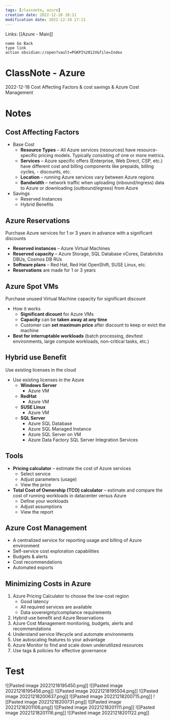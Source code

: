 ```yaml
---
tags: [classnote, azure]
creation date: 2022-12-18 18:11
modification date: 2022-12-18 17:11
---
```


Links: [[Azure - Main]]
```button
name Go Back
type link
action obsidian://open?vault=PGKPI%2012V&file=Index
```
# ClassNote - Azure
2022-12-18
Cost Affecting Factors & cost savings & Azure Cost Management
# Notes
## Cost Affecting Factors

-   Base Cost
    -   **Resource Types** – All Azure services (resources) have resource-specific pricing models. Typically consisting of one or more metrics.
    -   **Services** – Azure specific offers (Enterprise, Web Direct, CSP, etc.) have different cost and billing components like prepaids, billing cycles, - discounts, etc.
    -   **Location** – running Azure services vary between Azure regions
    -   **Bandwidth** – network traffic when uploading (inbound/ingress) data to Azure or downloading (outbound/egress) from Azure
-   Savings
    -   Reserved Instances
    -   Hybrid Benefits
## Azure Reservations

Purchase Azure services for 1 or 3 years in advance with a significant discounts

-   **Reserved instances** – Azure Virtual Machines
-   **Reserved capacity** – Azure Storage, SQL Database vCores, Databricks DBUs, Cosmos DB RUs
-   **Software plans** – Red Hat, Red Hat OpenShift, SUSE Linux, etc.
-   **Reservations** are made for 1 or 3 years

## Azure Spot VMs

Purchase unused Virtual Machine capacity for significant discount

-   How it works
    -   **Significant dicount** for Azure VMs
    -   **Capacity** can be **taken away at any time**
    -   Customer can **set maximum price** after discount to keep or evict the machine
-   **Best for interruptable workloads** (batch processing, dev/test environments, large compute workloads, non-critical tasks, etc.)

## Hybrid use Benefit

Use existing licenses in the cloud

-   Use existing licenses in the Azure
    -   **Windows Server**
        -   Azure VM
    -   **RedHat**
        -   Azure VM
    -   **SUSE Linux**
        -   Azure VM
    -   **SQL Server**
        -   Azure SQL Database
        -   Azure SQL Managed Instance
        -   Azure SQL Server on VM
        -   Azure Data Factory SQL Server Integration Services

## Tools

-   **Pricing calculator** – estimate the cost of Azure services
    -   Select service
    -   Adjust parameters (usage)
    -   View the price
-   **Total Cost of Ownership (TCO) calculator** – estimate and compare the cost of running workloads in datacenter versus Azure
    -   Define your workloads
    -   Adjust assumptions
    -   View the report
## Azure Cost Management

-   A centralized service for reporting usage and billing of Azure environment
-   Self-service cost exploration capabilities
-   Budgets & alerts
-   Cost recommendations
-   Automated exports

## Minimizing Costs in Azure

1.  Azure Pricing Calculator to choose the low-cost region
    -   Good latency
    -   All required services are available
    -   Data sovereignty/compliance requirements
2.  Hybrid use benefit and Azure Reservations
3.  Azure Cost Management monitoring, budgets, alerts and recommendations
4.  Understand service lifecycle and automate environments
5.  Use autoscaling features to your advantage
6.  Azure Monitor to find and scale down underutilized resources
7.  Use tags & policies for effective governance
# Test
![[Pasted image 20221218195450.png]]
![[Pasted image 20221218195456.png]]
![[Pasted image 20221218195504.png]]
![[Pasted image 20221218200637.png]]
![[Pasted image 20221218200715.png]]
![[Pasted image 20221218200731.png]]
![[Pasted image 20221218201106.png]]
![[Pasted image 20221218201111.png]]
![[Pasted image 20221218201116.png]]
![[Pasted image 20221218201122.png]]
